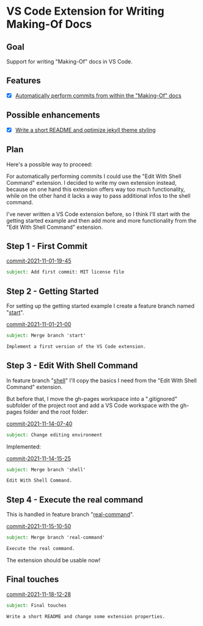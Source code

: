 # VS Code Extension for Writing Making-Of Docs


## Goal

Support for writing "Making-Of" docs in VS Code.


## Features

- [x] [Automatically perform commits from within the "Making-Of" docs](#plan)


## Possible enhancements

- [x] [Write a short README and optimize jekyll theme styling](#final-touches)


## Plan

Here's a possible way to proceed:

For automatically performing commits I could use the "Edit With Shell Command" extension.
I decided to write my own extension instead,
because on one hand this extension offers way too much functionality,
while on the other hand it lacks a way to pass additional infos to the shell command.

I've never written a VS Code extension before,
so I think I'll start with the getting started example
and then add more and more functionality from the "Edit With Shell Command" extension.


## Step 1 - First Commit

<a id="commit-2021-11-01-19-45"></a>

[commit-2021-11-01-19-45](https://github.com/pitnyr/making-of-vscode/commit/376c967dbd660b7754afe229343a0a87c21f397b)
```email
subject: Add first commit: MIT license file
```


## Step 2 - Getting Started

For setting up the getting started example I create a feature branch named "[start](start.md)".

<a id="commit-2021-11-01-21-00"></a>

[commit-2021-11-01-21-00](https://github.com/pitnyr/making-of-vscode/commit/7f341007c49fb5c9bad93be71ad0daf02b73a41d)
```email
subject: Merge branch 'start'

Implement a first version of the VS Code extension.
```


## Step 3 - Edit With Shell Command

In feature branch "[shell](shell.md)" I'll copy the basics I need from the "Edit With Shell Command" extension.

But before that, I move the gh-pages workspace into a ".gitignored" subfolder of the project root
and add a VS Code workspace with the gh-pages folder and the root folder:

<a id="commit-2021-11-14-07-40"></a>

[commit-2021-11-14-07-40](https://github.com/pitnyr/making-of-vscode/commit/717856eda8f70d3fa5caad3e75a02ab415bee977)
```email
subject: Change editing environment
```

Implemented:

<a id="commit-2021-11-14-15-25"></a>

[commit-2021-11-14-15-25](https://github.com/pitnyr/making-of-vscode/commit/0adfe88f4bb40a911d95210fc022818d70e3365e)
```email
subject: Merge branch 'shell'

Edit With Shell Command.
```


## Step 4 - Execute the real command

This is handled in feature branch "[real-command](real-command.md)".

<a id="commit-2021-11-15-10-50"></a>

[commit-2021-11-15-10-50](https://github.com/pitnyr/making-of-vscode/commit/b89bc0bb99de1dcbfe9a6f94f49279da02654c7e)
```email
subject: Merge branch 'real-command'

Execute the real command.
```

The extension should be usable now!


## Final touches

<a id="commit-2021-11-18-12-28"></a>

[commit-2021-11-18-12-28](https://github.com/pitnyr/making-of-vscode/commit/b3524b4288cb4d8e2bf63d7ef965842ecc067554)
```email
subject: Final touches

Write a short README and change some extension properties.
```
